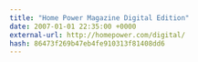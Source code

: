 ```yaml
---
title: "Home Power Magazine Digital Edition"
date: 2007-01-01 22:35:00 +0000
external-url: http://homepower.com/digital/
hash: 86473f269b47eb4fe910313f81408dd6
---
```



